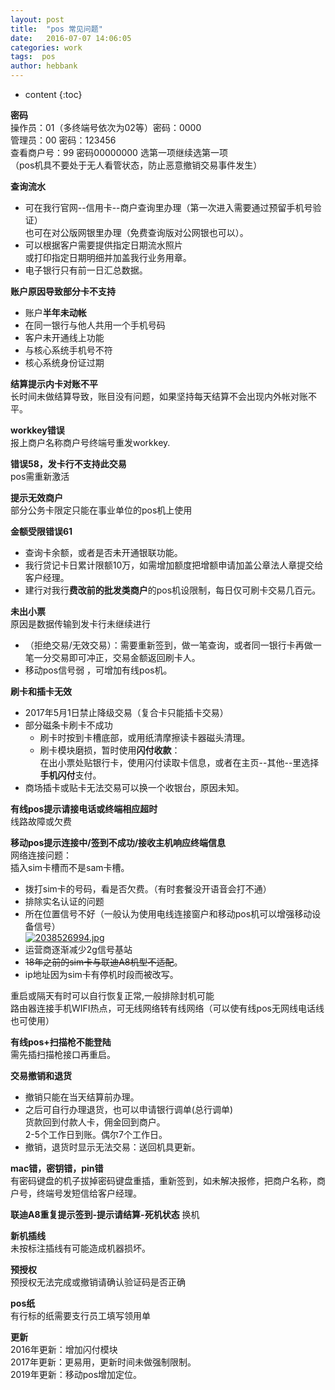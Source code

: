 ```yaml
---
layout: post
title:  "pos 常见问题"
date:   2016-07-07 14:06:05
categories: work
tags:  pos
author: hebbank
---
```


* content
{:toc}

**密码**  
操作员：01（多终端号依次为02等）密码：0000   
管理员：00 密码：123456   
查看商户号：99 密码00000000 选第一项继续选第一项  
（pos机具不要处于无人看管状态，防止恶意撤销交易事件发生）  

**查询流水**  
- 可在我行官网--信用卡--商户查询里办理（第一次进入需要通过预留手机号验证）  
也可在对公版网银里办理（免费查询版对公网银也可以）。  
- 可以根据客户需要提供指定日期流水照片  
或打印指定日期明细并加盖我行业务用章。   
- 电子银行只有前一日汇总数据。  




**账户原因导致部分卡不支持**   

- 账户**半年未动帐**  
- 在同一银行与他人共用一个手机号码  
- 客户未开通线上功能  
- 与核心系统手机号不符  
- 核心系统身份证过期   

**结算提示内卡对账不平**   
长时间未做结算导致，账目没有问题，如果坚持每天结算不会出现内外帐对账不平。  

**workkey错误**  
报上商户名称商户号终端号重发workkey.

**错误58，发卡行不支持此交易**  
pos需重新激活  

**提示无效商户**  
部分公务卡限定只能在事业单位的pos机上使用  

**金额受限错误61**  

- 查询卡余额，或者是否未开通银联功能。  
- 我行贷记卡日累计限额10万，如需增加额度把增额申请加盖公章法人章提交给客户经理。  
- 建行对我行**费改前的批发类商户**的pos机设限制，每日仅可刷卡交易几百元。  

**未出小票**   
原因是数据传输到发卡行未继续进行   
- （拒绝交易/无效交易）：需要重新签到，做一笔查询，或者同一银行卡再做一笔一分交易即可冲正，交易金额返回刷卡人。    
- 移动pos信号弱 ，可增加有线pos机。  

**刷卡和插卡无效**  
- 2017年5月1日禁止降级交易（复合卡只能插卡交易）  
- 部分磁条卡刷卡不成功  
  - 刷卡时按到卡槽底部，或用纸清摩擦读卡器磁头清理。  
  - 刷卡模块磨损，暂时使用**闪付收款**：  
  在出小票处贴银行卡，使用闪付读取卡信息，或者在主页--其他--里选择**手机闪付**支付。  
- 商场插卡或贴卡无法交易可以换一个收银台，原因未知。  

**有线pos提示请接电话或终端相应超时**  
线路故障或欠费   

**移动pos提示连接中/签到不成功/接收主机响应终端信息**  
网络连接问题：  
插入sim卡槽而不是sam卡槽。  
- 拨打sim卡的号码，看是否欠费。（有时套餐没开语音会打不通）  
- 排除实名认证的问题  
- 所在位置信号不好（一般认为使用电线连接窗户和移动pos机可以增强移动设备信号）   
[![2038526994.jpg](https://i.loli.net/2018/11/02/5bdb99978fab5.jpg)](https://i.loli.net/2018/11/02/5bdb99978fab5.jpg)
- 运营商逐渐减少2g信号基站  
- ~~18年之前的sim卡与联迪A8机型不适配~~。
- ip地址因为sim卡有停机时段而被改写。    

重启或隔天有时可以自行恢复正常,一般排除封机可能   
路由器连接手机WIFI热点，可无线网络转有线网络（可以使有线pos无网线电话线也可使用）  

**有线pos+扫描枪不能登陆**  
需先插扫描枪接口再重启。  

**交易撤销和退货**  
- 撤销只能在当天结算前办理。  
- 之后可自行办理退货，也可以申请银行调单(总行调单)   
货款回到付款人卡，佣金回到商户。  
2-5个工作日到账。偶尔7个工作日。  
- 撤销，退货时显示无法交易：送回机具更新。  

**mac错，密钥错，pin错**  
有密码键盘的机子拔掉密码键盘重插，重新签到，如未解决报修，把商户名称，商户号，终端号发短信给客户经理。

**联迪A8重复提示签到-提示请结算-死机状态**
换机  

**新机插线**  
未按标注插线有可能造成机器损坏。  

**预授权**  
预授权无法完成或撤销请确认验证码是否正确   

**pos纸**  
有行标的纸需要支行员工填写领用单  

**更新**  
2016年更新：增加闪付模块  
2017年更新：更易用，更新时间未做强制限制。  
2019年更新：移动pos增加定位。  
